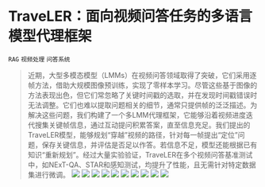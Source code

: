 # TraveLER：面向视频问答任务的多语言模型代理框架
`RAG` `视频处理` `问答系统`
> 近期，大型多模态模型（LMMs）在视频问答领域取得了突破，它们采用逐帧方法，借助大规模图像预训练，实现了零样本学习。尽管这些基于图像的方法表现出色，但它们常忽略了关键时间戳的选取，并在发现时间戳错误时无法调整。它们也难以提取问题相关的细节，通常只提供帧的泛泛描述。为解决这些问题，我们构建了一个多LMM代理框架，它能够沿着视频进度迭代搜集关键帧信息，通过互动提问积累答案，直至信息充足。我们提出的TraveLER模型，能够规划“穿越”视频的路径，针对每一帧提出“定位”问题，保存关键信息，并评估是否足以作答。若信息不足，模型还能根据已有知识“重新规划”。经过大量实验验证，TraveLER在多个视频问答基准测试中，如NExT-QA、STAR和感知测试，均提升了性能，且无需针对特定数据集进行微调。
![](https://raw.githubusercontent.com/HuggingAGI/HuggingArxiv/main/paper_images/2404.01476/x1.png)
![](https://raw.githubusercontent.com/HuggingAGI/HuggingArxiv/main/paper_images/2404.01476/x2.png)
![](https://raw.githubusercontent.com/HuggingAGI/HuggingArxiv/main/paper_images/2404.01476/x3.png)
![](https://raw.githubusercontent.com/HuggingAGI/HuggingArxiv/main/paper_images/2404.01476/x4.png)
![](https://raw.githubusercontent.com/HuggingAGI/HuggingArxiv/main/paper_images/2404.01476/x5.png)
![](https://raw.githubusercontent.com/HuggingAGI/HuggingArxiv/main/paper_images/2404.01476/x6.png)
![](https://raw.githubusercontent.com/HuggingAGI/HuggingArxiv/main/paper_images/2404.01476/x7.png)
![](https://raw.githubusercontent.com/HuggingAGI/HuggingArxiv/main/paper_images/2404.01476/x8.png)
![](https://raw.githubusercontent.com/HuggingAGI/HuggingArxiv/main/paper_images/2404.01476/x9.png)
![](https://raw.githubusercontent.com/HuggingAGI/HuggingArxiv/main/paper_images/2404.01476/x10.png)
